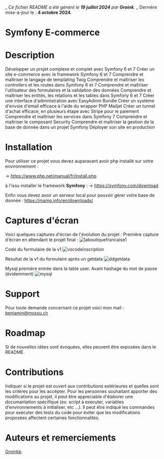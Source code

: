 _ _Ce fichier README a été généré le **19 juillet 2024** par **Groink**._ _
Dernière mise-à-jour le : **4 octobre 2024**.

# Symfony E-commerce


# Description

Développer un projet complexe et complet avec Symfony 6 et 7
Créer un site e-commerce avec le framework Symfony 6 et 7
Comprendre et maîtriser le langage de templating Twig
Comprendre et maîtriser les controllers et les routes dans Symfony 6 et 7
Comprendre et maîtriser l'utilisateur des formulaires et la validation des données
Comprendre et maîtriser les entités, les relations et les tables dans Symfony 6 et 7
Créer une interface d'administration avec EasyAdmin Bundle
Créer un système d'envoie d'email efficace à l'aide du wrapper PHP Mailjet
Créer un tunnel d'achat efficace, en plusieurs étape avec Stripe pour le paiement
Comprendre et maîtriser les services dans Symfony 7
Comprendre et maîtriser le composant Security
Comprendre et maîtriser la gestion de la base de donnée dans un projet Symfony
Déployer son site en production

# Installation

Pour utiliser ce projet vous devez auparavant avoir php installé sur votre environnement :

-> https://www.php.net/manual/fr/install.php

à l'issu installer le framework **Symfony** :
-> https://symfony.com/download

Enfin vous devez avoir un serveur local pour pouvoir gérer votre base de donnée :
https://mamp.info/en/downloads/

# Captures d'écran

Voici quelques captures d'écran de l'évolution du projet :
Première capture d'écran en attendant le projet final : 
![laboutiquefrancaise1](https://github.com/user-attachments/assets/18a6f005-863d-49d8-9d06-690e021ec8c4)



Code du formulaire de la v1
![vscodeinscription](https://github.com/user-attachments/assets/f940ae51-78fe-43b7-9e6f-1e89d9e760a6)



Résultat de la v1 du formulaire après un getdata ![ddgetdata](https://github.com/user-attachments/assets/56d89560-edd4-46cc-8aa1-ca5e7281a71b)



Mysql première entrée dans la table user. Avant hashage du mot de passe (évidemment) ![mysql](https://github.com/user-attachments/assets/a0ce9621-17f0-44f5-a96e-a159bf09081d)

# Support
Pour toute demande concernant ce projet voici mon mail : 
benjamin@mossu.ch

# Roadmap
Si de nouvelles idées sont évoquées, elles peuvent être exposées dans le README.

# Contributions
Indiquer si le projet est ouvert aux contributions extérieures et quelles sont les critères pour les accépter.
Pour les personnes souhaitant apporter des modifications au projet, il peut être appreciable d'élaborer une documantation spécifique (ex: script à executer, variables d'environnements à initialiser, etc ...).
Il peut être indiqué les commandes pour exécuter des tests du code pour éviter que les modifications proposées affectent certaines fonctionnalités.

# Auteurs et remerciements
 <a href="https://github.com/Groinkb">Groinkb</a>.

















